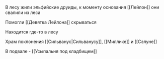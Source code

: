 В лесу жили эльфийские друиды, к моменту основания [[Лейлон]] они свалили из леса

Помогли [[Девятка Лейлона]] скрываться

Находится где-то в лесу

Храм поклонения [[Сильванус|Сильванусу]], [[Миллике]] и [[Сэлуне]]

В подвале - [[Усыпальня под кладбищем]]
